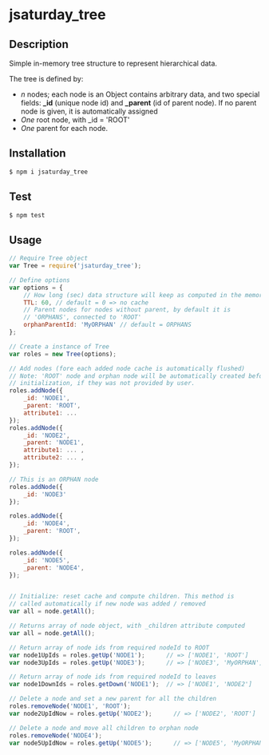 # jsaturday_tree

## Description
Simple in-memory tree structure to represent hierarchical data. 

The tree is defined by:
- *n* nodes; each node is an Object contains arbitrary data, and two special fields: **_id** (unique node id) and **_parent** (id of parent node). If no parent node is given, it is automatically assigned
- *One* root node, with _id = 'ROOT'
- *One* parent for each node.

## Installation

```sh
$ npm i jsaturday_tree
```

## Test

```sh
$ npm test
```

## Usage
```js
// Require Tree object
var Tree = require('jsaturday_tree');

// Define options
var options = {
    // How long (sec) data structure will keep as computed in the memory
    TTL: 60, // default = 0 => no cache
    // Parent nodes for nodes without parent, by default it is
    // 'ORPHANS', connected to 'ROOT'
    orphanParentId: 'MyORPHAN' // default = ORPHANS
};

// Create a instance of Tree
var roles = new Tree(options);

// Add nodes (fore each added node cache is automatically flushed)
// Note: 'ROOT' node and orphan node will be automatically created before
// initialization, if they was not provided by user.
roles.addNode({
    _id: 'NODE1',
    _parent: 'ROOT',
    attribute1: ...
});
roles.addNode({
    _id: 'NODE2',
    _parent: 'NODE1',
    attribute1: ... ,
    attribute2: ... ,
});

// This is an ORPHAN node
roles.addNode({
    _id: 'NODE3'
});

roles.addNode({
    _id: 'NODE4',
    _parent: 'ROOT',
});

roles.addNode({
    _id: 'NODE5',
    _parent: 'NODE4',
});


// Initialize: reset cache and compute children. This method is
// called automatically if new node was added / removed
var all = node.getAll();

// Returns array of node object, with _children attribute computed
var all = node.getAll();

// Return array of node ids from required nodeId to ROOT
var node1UpIds = roles.getUp('NODE1');      // => ['NODE1', 'ROOT']
var node3UpIds = roles.getUp('NODE3');      // => ['NODE3', 'MyORPHAN']

// Return array of node ids from required nodeId to leaves
var node1DownIds = roles.getDown('NODE1');  // => ['NODE1', 'NODE2']

// Delete a node and set a new parent for all the children
roles.removeNode('NODE1', 'ROOT');
var node2UpIdNow = roles.getUp('NODE2');      // => ['NODE2', 'ROOT']

// Delete a node and move all children to orphan node
roles.removeNode('NODE4');
var node5UpIdNow = roles.getUp('NODE5');      // => ['NODE5', 'MyORPHAN']


```